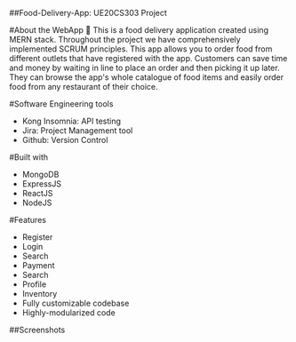 ##Food-Delivery-App: UE20CS303 Project

#About the WebApp 🥘
This is a food delivery application created using MERN stack. Throughout the project we have comprehensively implemented SCRUM principles. This app allows you to order food from different outlets that have registered with the app. Customers can save time and money by waiting in line to place an order and then picking it up later. They can browse the app's whole catalogue of food items and easily order food from any restaurant of their choice.

#Software Engineering tools
* Kong Insomnia: API testing
* Jira: Project Management tool
* Github: Version Control

#Built with
* MongoDB
* ExpressJS
* ReactJS
* NodeJS

#Features
* Register
* Login
* Search
* Payment
* Search
* Profile
* Inventory
* Fully customizable codebase
* Highly-modularized code

##Screenshots

